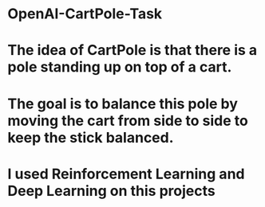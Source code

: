 # OpenAI-CartPole-Task

# The idea of CartPole is that there is a pole standing up on top of a cart. 
# The goal is to balance this pole by moving the cart from side to side to keep the stick balanced.
# I used Reinforcement Learning and Deep Learning on this projects
